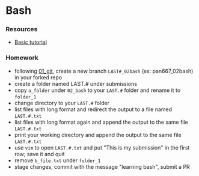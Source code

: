 # Bash

### Resources
 - [Basic tutorial](https://ryanstutorials.net/linuxtutorial/)

### Homework
 - following [01_git](../01_git/), create a new branch `LAST#_02bash` (ex: pan667_02bash) in your forked repo
 - create a folder named LAST.# under submissions
 - copy `a_folder` under `02_bash` to your `LAST.#` folder and rename it to `folder_1`
 - change directory to your `LAST.#` folder
 - list files with long format and redirect the output to a file named `LAST.#.txt`
 - list files with long format again and append the output to the same file `LAST.#.txt`
 - print your working directory and append the output to the same file `LAST.#.txt`
 - use `vim` to open `LAST.#.txt` and put "This is my submission" in the first row; save it and quit
 - remove `b_file.txt` under `folder_1`
 - stage changes, commit with the message "learning bash", submit a PR
